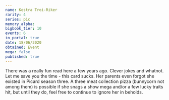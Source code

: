 ```yaml
---
name: Kestra Troi-Riker
rarity: 4
series: pic
memory_alpha:
bigbook_tier: 10
events: 6
in_portal: true
date: 18/06/2020
obtained: Event
mega: false
published: true
---
```


There was a really fun read here a few years ago. Clever jokes and whatnot. Let me save you the time - this card sucks. Her parents even forgot she existed in Picard season three. A three meat collection pizza (bunnycorn not among them) is possible if she snags a show mega and/or a few lucky traits hit, but until they do, feel free to continue to ignore her in beholds.
